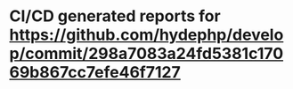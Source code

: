 # CI/CD generated reports for https://github.com/hydephp/develop/commit/298a7083a24fd5381c17069b867cc7efe46f7127
